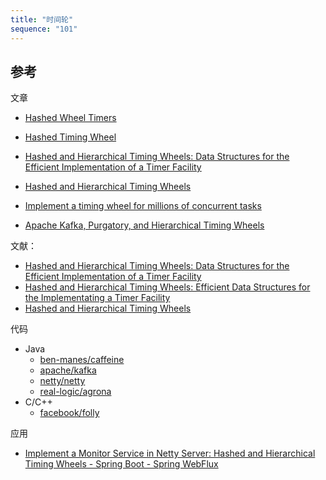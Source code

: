 ```yaml
---
title: "时间轮"
sequence: "101"
---
```


## 参考

文章

- [Hashed Wheel Timers](https://dev.to/frosnerd/hashed-wheel-timers-5bo9)
- [Hashed Timing Wheel](https://medium.com/@raghavan99o/hashed-timing-wheel-2192b5ec8082)
- [Hashed and Hierarchical Timing Wheels: Data Structures for the Efficient Implementation of a Timer Facility](https://blog.acolyer.org/2015/11/23/hashed-and-hierarchical-timing-wheels/)

- [Hashed and Hierarchical Timing Wheels](https://paulcavallaro.com/blog/hashed-and-hierarchical-timing-wheels/)
- [Implement a timing wheel for millions of concurrent tasks](https://dev.to/kevwan/implement-a-timing-wheel-for-millions-of-concurrent-tasks-30oi)

- [Apache Kafka, Purgatory, and Hierarchical Timing Wheels](https://www.confluent.io/blog/apache-kafka-purgatory-hierarchical-timing-wheels/)

文献：

- [Hashed and Hierarchical Timing Wheels: Data Structures for the Efficient Implementation of a Timer Facility](http://www.cs.columbia.edu/~nahum/w6998/papers/sosp87-timing-wheels.pdf)
- [Hashed and Hierarchical Timing Wheels: Efficient Data Structures for the Implementating a Timer Facility](http://www.cs.columbia.edu/~nahum/w6998/papers/ton97-timing-wheels.pdf)
- [Hashed and Hierarchical Timing Wheels](https://www.cse.wustl.edu/~cdgill/courses/cs6874/TimingWheels.ppt)

代码

- Java
    - [ben-manes/caffeine](https://github.com/ben-manes/caffeine/blob/master/caffeine/src/main/java/com/github/benmanes/caffeine/cache/TimerWheel.java)
    - [apache/kafka](https://github.com/apache/kafka/blob/trunk/server-common/src/main/java/org/apache/kafka/server/util/timer/TimingWheel.java)
    - [netty/netty](https://github.com/netty/netty/blob/4.1/common/src/main/java/io/netty/util/HashedWheelTimer.java)
    - [real-logic/agrona](https://github.com/real-logic/agrona/blob/master/agrona/src/main/java/org/agrona/DeadlineTimerWheel.java)
- C/C++
    - [facebook/folly](https://github.com/facebook/folly/blob/main/folly/io/async/HHWheelTimer.h)

应用

- [Implement a Monitor Service in Netty Server: Hashed and Hierarchical Timing Wheels - Spring Boot - Spring WebFlux](https://ranawakay.medium.com/implement-a-monitor-service-in-netty-server-hashed-and-hierarchical-timing-wheels-spring-boot-39d11365f87e)
